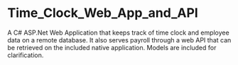 # Time_Clock_Web_App_and_API
A C# ASP.Net Web Application that keeps track of time clock and employee data on a remote database. 
It also serves payroll through a web API that can be retrieved on the included native application. Models are included for clarification.
